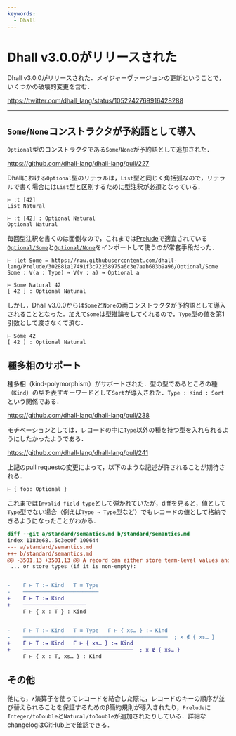 ```yaml
---
keywords:
  - Dhall
---
```


# Dhall v3.0.0がリリースされた

Dhall v3.0.0がリリースされた．メイジャーヴァージョンの更新ということで，いくつかの破壊的変更を含む．

https://twitter.com/dhall_lang/status/1052242769916428288

---

## `Some`/`None`コンストラクタが予約語として導入

`Optional`型のコンストラクタである`Some`/`None`が予約語として追加された．

https://github.com/dhall-lang/dhall-lang/pull/227

Dhallにおける`Optional`型のリテラルは，`List`型と同じく角括弧なので，リテラルで書く場合には`List`型と区別するために型注釈が必須となっている．

```dhall
⊢ :t [42]
List Natural

⊢ :t [42] : Optional Natural
Optional Natural
```

毎回型注釈を書くのは面倒なので，これまでは[Prelude](https://github.com/dhall-lang/prelude)で適宜されている[`Optional/Some`](https://github.com/dhall-lang/Prelude/blob/302881a17491f3c72238975a6c3e7aab603b9a96/Optional/Some)と[`Optional/None`](https://github.com/dhall-lang/Prelude/blob/302881a17491f3c72238975a6c3e7aab603b9a96/Optional/None)をインポートして使うのが常套手段だった．

```dhall
⊢ :let Some = https://raw.githubusercontent.com/dhall-lang/Prelude/302881a17491f3c72238975a6c3e7aab603b9a96/Optional/Some
Some : ∀(a : Type) → ∀(v : a) → Optional a

⊢ Some Natural 42
[ 42 ] : Optional Natural
```

しかし，Dhall v3.0.0からは`Some`と`None`の両コンストラクタが予約語として導入されることとなった．加えて`Some`は型推論をしてくれるので，`Type`型の値を第1引数として渡さなくて済む．

```dhall
⊢ Some 42
[ 42 ] : Optional Natural
```

## 種多相のサポート

種多相（kind-polymorphism）がサポートされた．型の型であるところの種（`Kind`）の型を表すキーワードとして`Sort`が導入された．`Type : Kind : Sort`という関係である．

https://github.com/dhall-lang/dhall-lang/pull/238

モチベーションとしては，レコードの中に`Type`以外の種を持つ型を入れられるようにしたかったようである．

https://github.com/dhall-lang/dhall-lang/pull/241

上記のpull requestの変更によって，以下のような記述が許されることが期待される．

```dhall
⊢ { foo: Optional }
```

これまでは`Invalid field type`として弾かれていたが，diffを見ると，値として`Type`型でない場合（例えば`Type → Type`型など）でもレコードの値として格納できるようになったことがわかる．

```diff
diff --git a/standard/semantics.md b/standard/semantics.md
index 1183e68..5c3ec0f 100644
--- a/standard/semantics.md
+++ b/standard/semantics.md
@@ -3501,13 +3501,13 @@ A record can either store term-level values and functions:
 ... or store types (if it is non-empty):


-    Γ ⊢ T :⇥ Kind   T ≡ Type
-    ────────────────────────
+    Γ ⊢ T :⇥ Kind
+    ────────────────────
     Γ ⊢ { x : T } : Kind


-    Γ ⊢ T :⇥ Kind   T ≡ Type   Γ ⊢ { xs… } :⇥ Kind
-    ──────────────────────────────────────────────  ; x ∉ { xs… }
+    Γ ⊢ T :⇥ Kind   Γ ⊢ { xs… } :⇥ Kind
+    ───────────────────────────────────  ; x ∉ { xs… }
     Γ ⊢ { x : T, xs… } : Kind
```

## その他

他にも，`∧`演算子を使ってレコードを結合した際に，レコードのキーの順序が並び替えられることを保証するためのβ簡約規則が導入されたり，`Prelude`に`Integer/toDouble`と`Natural/toDouble`が追加されたりしている．詳細なchangelogはGitHub上で確認できる．

[](https://github.com/dhall-lang/dhall-lang/releases/tag/v3.0.0)
